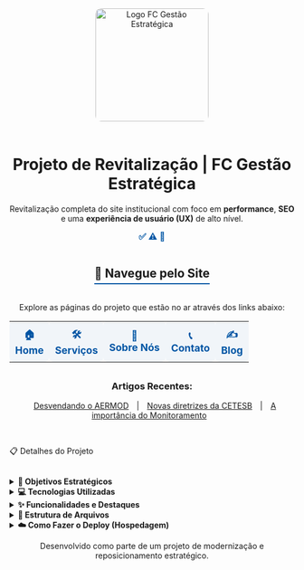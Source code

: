 <div align="center">
<img src="https://cdn-ifmnf.nitrocdn.com/xixizGYjnLRTAIhQbxamOxLcwRPobwga/assets/images/optimized/rev-db1d12f/www.fcgestaoestrategica.com.br/wp-content/uploads/2022/12/logo12-1.jpg" alt="Logo FC Gestão Estratégica" width="200px" style="border-radius: 10px; margin-bottom: 20px;">
<h1><strong>Projeto de Revitalização | FC Gestão Estratégica</strong></h1>
<p>Revitalização completa do site institucional com foco em <strong>performance</strong>, <strong>SEO</strong> e uma <strong>experiência de usuário (UX)</strong> de alto nível.</p>

<p>
<a href="https://hbtmarc.github.io/fcge/" alt="Status: Concluído" style="text-decoration: none; color: #0055A4; font-weight: bold; font-size: 1.1em;">✅</a>
<a href="https://hbtmarc.github.io/fcge/" alt="Versão 2.0.0" style="text-decoration: none; color: #0055A4; font-weight: bold; font-size: 1.1em;">⚠️</a>
<a href="https://hbtmarc.github.io/fcge/" alt="Licença" style="text-decoration: none; color: #0055A4; font-weight: bold; font-size: 1.1em;">📄</a>
</p>
</div>

<div align="center">
<h2 style="border-bottom: 2px solid #0055A4; padding-bottom: 5px; display: inline-block;">🚀 Navegue pelo Site</h2>
<p>Explore as páginas do projeto que estão no ar através dos links abaixo:</p>
<table width="90%" style="border: none; text-align: center;">
<tr style="background-color: transparent;">
<td style="padding: 10px; border-radius: 8px; background-color: #f1f5f9;">
<a href="https://hbtmarc.github.io/fcge/" style="text-decoration: none; color: #0055A4; font-weight: bold; font-size: 1.1em;">🏠<br>Home</a>
</td>
<td style="padding: 10px; border-radius: 8px; background-color: #f1f5f9;">
<a href="https://hbtmarc.github.io/fcge/servicos.html" style="text-decoration: none; color: #0055A4; font-weight: bold; font-size: 1.1em;">🛠️<br>Serviços</a>
</td>
<td style="padding: 10px; border-radius: 8px; background-color: #f1f5f9;">
<a href="https://hbtmarc.github.io/fcge/sobre.html" style="text-decoration: none; color: #0055A4; font-weight: bold; font-size: 1.1em;">🏢<br>Sobre Nós</a>
</td>
<td style="padding: 10px; border-radius: 8px; background-color: #f1f5f9;">
<a href="https://hbtmarc.github.io/fcge/contato.html" style="text-decoration: none; color: #0055A4; font-weight: bold; font-size: 1.1em;">📞<br>Contato</a>
</td>
<td style="padding: 10px; border-radius: 8px; background-color: #f1f5f9;">
<a href="https://hbtmarc.github.io/fcge/blog.html" style="text-decoration: none; color: #0055A4; font-weight: bold; font-size: 1.1em;">✍️<br>Blog</a>
</td>
</tr>
</table>

<h3 style="margin-top: 2rem;">Artigos Recentes:</h3>
<p>
<a href="https://hbtmarc.github.io/fcge/artigo-aermod.html" style="margin: 0 10px;">Desvendando o AERMOD</a> |
<a href="https://hbtmarc.github.io/fcge/artigo-cetesb.html" style="margin: 0 10px;">Novas diretrizes da CETESB</a> |
<a href="https://hbtmarc.github.io/fcge/artigo-qualidade-ar.html" style="margin: 0 10px;">A importância do Monitoramento</a>
</p>
</div>
<br>
<p></p>
📋 Detalhes do Projeto
<p></p>
<br>
<details>
<summary><strong>🎯 Objetivos Estratégicos</strong></summary>
<br>
O projeto foi guiado pelos seguintes pilares:
<ul>
<li>🎨 <strong>UX/UI Profissional:</strong> Implementar um design moderno, limpo e intuitivo, seguindo as melhores práticas de mercado para transmitir profissionalismo e confiança.</li>
<li>🎯 <strong>Landing Page Focada em Conversão:</strong> Transformar a página inicial em uma ferramenta que guia o usuário de forma clara até a chamada para ação (contato).</li>
<li>🔍 <strong>Otimização para SEO:</strong> Estruturar todo o conteúdo e código para maximizar o ranqueamento orgânico, especialmente para o termo "Estudo de Dispersão Atmosférica".</li>
<li>⚡ <strong>Alta Performance e Segurança:</strong> Utilizar uma arquitetura estática para garantir um site extremamente rápido, seguro e com manutenção simplificada.</li>
<li>📱 <strong>Responsividade Total:</strong> Garantir uma experiência de navegação perfeita e consistente em todos os dispositivos, de desktops a smartphones.</li>
<li>🌐 <strong>Compatibilidade de Hospedagem:</strong> A estrutura simples permite que o site seja hospedado em qualquer serviço comum, sem configurações complexas.</li>
</ul>
</details>

<details>
<summary><strong>💻 Tecnologias Utilizadas</strong></summary>
<br>
A escolha tecnológica priorizou a performance, simplicidade e as melhores ferramentas para um front-end moderno.
<table style="width:100%; border: none;">
<tr style="background-color: transparent;">
<td align="center"><img src="https://img.shields.io/badge/HTML5-E34F26%3Fstyle%3Dfor-the-badge%26logo%3Dhtml5%26logoColor%3Dwhite" alt="HTML5"></td>
<td align="center"><img src="https://img.shields.io/badge/Tailwind_CSS-38B2AC%3Fstyle%3Dfor-the-badge%26logo%3Dtailwind-css%26logoColor%3Dwhite" alt="Tailwind CSS"></td>
<td align="center"><img src="https://img.shields.io/badge/CSS3-1572B6%3Fstyle%3Dfor-the-badge%26logo%3Dcss3%26logoColor%3Dwhite" alt="CSS3"></td>
<td align="center"><img src="https://img.shields.io/badge/JavaScript-F7DF1E%3Fstyle%3Dfor-the-badge%26logo%3Djavascript%26logoColor%3Dblack" alt="JavaScript"></td>
</tr>
</table>
<ul>
<li><strong>HTML5:</strong> Para a estruturação semântica de todo o conteúdo.</li>
<li><strong>Tailwind CSS:</strong> Framework CSS utility-first para a criação de um design moderno e responsivo de forma ágil.</li>
<li><strong>CSS3 Customizado:</strong> Estilos personalizados para animações avançadas, efeitos de hover e parallax.</li>
<li><strong>JavaScript (Vanilla):</strong> Utilizado para interatividade, como animações de scroll e modais, sem a necessidade de bibliotecas pesadas.</li>
</ul>
</details>

<details>
<summary><strong>✨ Funcionalidades e Destaques</strong></summary>
<br>
<ul>
<li>✨ <strong>Animações de Scroll:</strong> Elementos surgem suavemente na tela à medida que o usuário rola a página.</li>
<li>🏞️ <strong>Efeito Parallax:</strong> Seções com imagens de fundo fixas que criam uma percepção de profundidade.</li>
<li>🖱️ <strong>Microinterações:</strong> Efeitos sutis de hover em botões e links que fornecem feedback visual.</li>
<li>📌 <strong>Header Fixo e Inteligente:</strong> O cabeçalho permanece no topo da página durante a navegação para fácil acesso.</li>
<li>🎬 <strong>Modal de Vídeo:</strong> Player de vídeo que abre sobre a página, mantendo o usuário no site.</li>
<li>📰 <strong>Seção de Blog:</strong> Páginas de artigos individuais para aprofundamento de conteúdo e SEO.</li>
</ul>
</details>

<details>
<summary><strong>📂 Estrutura de Arquivos</strong></summary>
<br>
<pre>
/
|-- index.html                    <em>(Landing Page principal)</em>
|-- servicos.html                 <em>(Página detalhada de serviços)</em>
|-- sobre.html                    <em>(Página institucional da empresa)</em>
|-- contato.html                  <em>(Página de contato com formulário)</em>
|-- blog.html                     <em>(Página agregadora para os posts do blog)</em>
|-- artigo-aermod.html            <em>(Página do artigo sobre AERMOD)</em>
|-- artigo-cetesb.html            <em>(Página do artigo sobre CETESB)</em>
|-- artigo-qualidade-ar.html      <em>(Página do artigo sobre Qualidade do Ar)</em>
|-- sitemap.xml                   <em>(Mapa do site para os buscadores)</em>
|-- robots.txt                    <em>(Diretrizes para os robôs de busca)</em>
|-- README.md                     <em>(Esta documentação)</em>
</pre>
</details>

<details>
<summary><strong>☁️ Como Fazer o Deploy (Hospedagem)</strong></summary>
<br>
A hospedagem deste site é extremamente simples:
<ol>
<li>Escolha um provedor de hospedagem de sites estáticos (Netlify, Vercel, GitHub Pages, etc.).</li>
<li>Faça o upload de todos os arquivos do projeto para a pasta raiz do seu servidor (geralmente <code>public_html</code> ou <code>www</code>).</li>
</ol>
O site estará no ar, sem necessidade de configuração de banco de dados ou backend.
</details>

<div align="center">
<p>Desenvolvido como parte de um projeto de modernização e reposicionamento estratégico.</p>
</div>